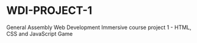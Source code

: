 # WDI-PROJECT-1
General Assembly Web Development Immersive course project 1 - HTML, CSS and JavaScript Game
